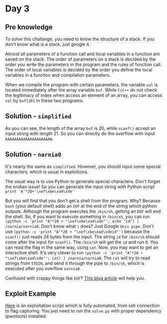 # Day 3
## Pre knowledge
To solve this challange, you need to know the structure of a stack.
If you don't know what is a stack, just google it.

Almost all parameters of a function call and local variables in a function are saved on the stack.
The order of parameters on a stack is decided by the order you write the parameters in the program and the rules of function call.
The order of local variables is decided by the order you define the local variables in a function and compilation parameters.

When we compile the program with certain parameters, the variable `val` is located immediately after the array variable `buf`. While `C/C++` do not check the legitimacy of index when access an element of an array, you can access `val` by `buf[20]` in these two programs.
## Solution - `simplified`
As you can see, the length of the array `buf` is 20, while `scanf()` accept an input string with length 21. So you can directly do the overflow with input `AAAAAAAAAAAAAAAAAAAAW`.
## Solution - `narnia0`
It's nearly the same as `simplified`. However, you should input some special characters, which is usual in exploitions.

The usual way is to use Python to generate special characters. Don't forget the endian issue! So you can generate the input string with Python script `print 'A'*20+'\xef\xbe\xad\xde'`

But you will find that you don't get a shell from the program. Why? Because `bash` (your default shell) adds an `EOF` at the end of the string which python outputs. Although the program executes the `/bin/sh`, getting an `EOF` will end the shell. So, if you want to execute something in `/bin/sh`, you can run `(python -c 'print "A"*20 + "\xef\xbe\xad\xde"'; echo "id") | /narnia/narnia0`. Don't know what `|` does? Just Google `Unix pipe`. Don't use `(python -c 'print "A"*20 + "\xef\xbe\xad\xdeid"')` because the `scanf()` just reads 24 bytes from the input. The string `id` for `/bin/sh` should come after the input for `scanf()`. The `/bin/sh` will get the `id` and run it. You can read the flag in the same way, using `cat`.
Now, you may want to get an interactive shell. It's very clever to run `(python -c 'print "A"*20 + "\xef\xbe\xad\xde"'; cat) | /narnia/narnia0`. The `cat` will try to read strings from `STDIN`, and send it through the pipe to `/bin/sh`, which is executed after you overflow `narnia0`.

Confused with crappy things like `EOF`? [This blog article](http://pwnz.logdown.com/posts/2014/08/31/narnia0overthewire) will help you.
## Exploit Example
[Here](https://github.com/JayvicWen/CTF/tree/master/Wargames/OverTheWire/Narnia/level0) is an exploitation script which is fully automated, from ssh connection to flag capturing. You just need to run the `solve.py` with proper dependency (pwntools) installed.
